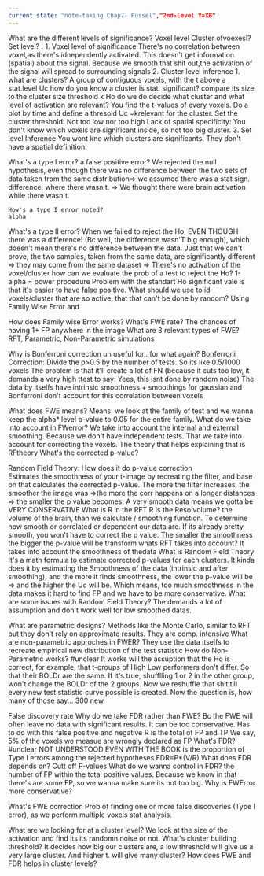 ```yaml
---
current state: "note-taking Chap7- Russel","2nd-Level Y=XB"
---
```

What are the different levels of significance?
	Voxel level
	Cluster ofvoexesl?
	Set level? .
	1. Voxel level of significance
		There's no correlation between voxel,as there's idnependently activated. 
		This doesn't get information (spatial) about the signal. 
		Because we smooth that shit out,the activation of the signal will spread to surrounding signals
	2. Cluster level inference
		1. what are clusters?
			A group of contiguous voxels, with the t above a stat.level Uc
	how do you know a cluster is stat. significant?
		compare its size to the cluster size threshold k
		Ho do we do decide what cluster and what level of activation are relevant?
		You find the t-values of every voxels.  Do a plot by time and define a thresold Uc =krelevant for the cluster. 
		Set the cluster threshold: Not too low nor too high
		Lack of spatial specificity: You don't know which voxels are significant inside, so not too big cluster. 
	3. Set level Inference
	You wont kno which clusters are significants. They don't have a spatial definition. 



What's a type I error?
	a false positive error?
		We rejected the null hypothesis, even though there was no difference between the two sets of data taken from the same distribution=> we assumed there was a stat sign. difference, where there wasn't. => We thought there were brain activation while there wasn't.

	How's a type I error noted?
	alpha
What's a type II error?
	When we failed to reject the Ho, EVEN THOUGH there was a difference! (Bc well, the difference wasn'T big enough), which doesn't mean there's no difference between the data. Just that we can't prove, the two samples, taken from the same data, are significantly different => they may come from the same dataset => There's no activation of the voxel/cluster
	how can we evaluate the prob of a test to reject the Ho?
		1-alpha = power procedure
Problem with the standart Ho significant vale is that it's easier to have false positive. 
What should we use to id voxels/cluster that are so active, that that can't be done by random?
	Using Family Wise Error and

How does Family wise Error works?
	What's FWE rate?
		The chances of having 1+ FP anywhere in the image
	What are 3 relevant types of FWE?
		RFT, Parametric, Non-Parametric simulations
		
		

Why is Bonferroni correction un useful for.. for what again?
	 Bonferroni Correction: Divide the p>0.5 by the number of tests. So its like 0.5/1000 voxels 
	 The problem is that it'll create a lot of FN (because it cuts too low, it demands a very high ttest to say: Yees, this isnt done by random noise)
	 The data by itselfs have intrinsic smoothness + smoothings for gaussian and Bonferroni don't account for this correlation between voxels 

What does FWE means?
	 Means: we look at the family of test and we wanna keep the alpha* level p-value to 0.05 for the entire family. 
 What do we take into account in FWerror?
	 We take into account the internal and external smoothing. Because we don't have independent tests. That we take into account for correcting the voxels. The theory that helps explaining that is RFtheory
What's the corrected p-value?

Random Field Theory: How does it do p-value correction  
	Estimates the smoothness of your  t-image by recreating the filter, and base on that calculates the corrected p-value. 
	The more the filter increases, the smoother the image was =>the more the corr happens on a longer distances => the smaller the p value becomes. A very smooth data means we gotta be VERY CONSERVATIVE
What is R in the RFT
	R is the Reso volume? the volume of the brain, than we calculate / smoothing function. To determine how smooth or correlated or dependent our data are. If its already pretty smooth, you won't have to correct the p value. 
	The smaller the smoothness the bigger the p-value will be transform
whats RFT takes into account?
		It takes into account the smoothness of thedata
What is Random Field Theory
	It's a math formula to estimate corrected p-values for each clusters. It  kinda does it by estimating the Smoothness of the data (intrinsic and after smoothing), and the more it finds smoothness, the lower the p-value will be => and the higher the Uc will be.
	Which means, too much smoothness in the data makes it hard to find FP and we have to be more conservative.
What are some issues with Random Field Theory?
	The demands a lot of assumption and don't work well for low smoothed datas. 

What are parametric designs?
	Methods like the Monte Carlo, similar to RFT but they don't rely on approximate results. They are comp. intensive
What are non-parametric approches in FWER?
	They use the data itselfs to recreate empirical new distribution of the test statistic
How do Non-Parametric works? #unclear
	It works will the assuption that the Ho is correct, for example, that t-groups of High Low performers don't differ. So that their BOLDr are the same. If it's true, shufflling 1 or 2 in the other group, won't change the BOLDr of the 2 groups. Now we reshuffle that shit till every new test statistic curve possible is created.
	Now the question is, how many of those say... 300  new 

False discovery rate
Why do we take FDR rather than FWE?
	Bc the FWE will often leave no data with significant results. It can be too conservative. 
	Has to do with this false positive and negative
	R is the total of FP and TP
	We say, 5% of the voxels we measue are wrongly declared as FP
What's FDR? #unclear NOT UNDERSTOOD EVEN WITH THE  BOOK
	is the proportion of Type I errors among the rejected hypotheses FDR=P*(V/R)
What does FDR depends on?
	Cutt off P-values
What do we wanna control in FDR?
	the number of FP within the total positive values. Because we know in that there's are some FP, so we wanna make sure its not too big.
Why is FWError more conservative?

What's FWE correction
	Prob of finding one or more false discoveries (Type I error), as we perform multiple voxels stat analysis.

What are we looking for at a cluster level?
	We look at the size of the activation and find its its randomn noise or not. 
What's cluster building threshold?
	It decides how big our clusters are, a low threshold will give us a very large cluster. And higher t. will give many cluster?
How does FWE and FDR helps in cluster levels? 


